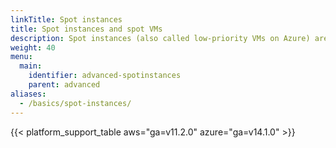 ```yaml
---
linkTitle: Spot instances
title: Spot instances and spot VMs
description: Spot instances (also called low-priority VMs on Azure) are a simple way to save on compute cost, if your use case permits it. Here you find documentation for using them with Giant Swarm Kubernetes clusters, both on AWS and Microsoft Azure.
weight: 40
menu:
  main:
    identifier: advanced-spotinstances
    parent: advanced
aliases:
  - /basics/spot-instances/
---
```


{{< platform_support_table aws="ga=v11.2.0" azure="ga=v14.1.0" >}}
